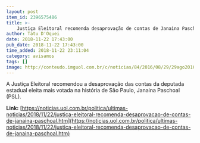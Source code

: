 ```yaml
---
layout: post
item_id: 2396575486
title: >-
    Justiça Eleitoral recomenda desaprovação de contas de Janaina Paschoal
author: Tatu D'Oquei
date: 2018-11-22 17:43:00
pub_date: 2018-11-22 17:43:00
time_added: 2018-11-22 23:11:04
category: avisamos
tags: []
image: http://conteudo.imguol.com.br/c/noticias/84/2016/08/29/29ago2016---a-jurista-janaina-paschoal-ouve-resposta-da-presidente-afastada-dilma-rousseff-sobre-crise-economica-no-brasil-durante-sessao-do-julgamento-do-impeachment-no-senado-federal-em-brasilia-1472524807223_956x500.jpg
---
```


A Justiça Eleitoral recomendou a desaprovação das contas da deputada estadual eleita mais votada na história de São Paulo, Janaina Paschoal (PSL).

**Link:** [https://noticias.uol.com.br/politica/ultimas-noticias/2018/11/22/justica-eleitoral-recomenda-desaprovacao-de-contas-de-janaina-paschoal.htm](https://noticias.uol.com.br/politica/ultimas-noticias/2018/11/22/justica-eleitoral-recomenda-desaprovacao-de-contas-de-janaina-paschoal.htm)

